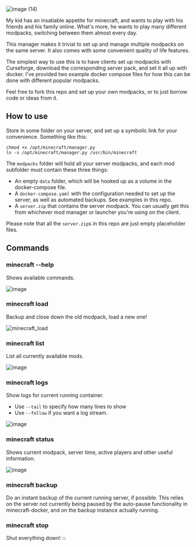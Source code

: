 ![image (14)](https://user-images.githubusercontent.com/2098517/192717807-5c3dc59a-eb81-47f6-95e2-2ddbb67a5e4f.png)

My kid has an insatiable appetite for minecraft, and wants to play with his friends and his family online. What's more, he wants to play many different modpacks, switching between them almost every day.

This manager makes it trivial to set up and manage multiple modpacks on the same server. It also comes with some convenient quality of life features.

The simplest way to use this is to have clients set up modpacks with Curseforge, download the corresponding server pack, and set it all up with docker. I've provided two example docker compose files for how this can be done with different popular modpacks.

Feel free to fork this repo and set up your own modpacks, or to just borrow code or ideas from it.

## How to use
Store in some folder on your server, and set up a symbolic link for your convenience. Something like this:
```
chmod +x /opt/minecraft/manager.py
ln -s /opt/minecraft/manager.py /usr/bin/minecraft
```

The `modpacks` folder will hold all your server modpacks, and each mod subfolder must contain these three things:
- An empty `data` folder, which will be hooked up as a volume in the docker-compose file.
- A `docker-compose.yaml` with the configuration needed to set up the server, as well as automated backups. See examples in this repo.
- A `server.zip` that contains the server modpack. You can usually get this from whichever mod manager or launcher you're using on the client.

Please note that all the `server.zip`s in this repo are just empty placeholder files.

## Commands

### minecraft --help
Shows available commands.

![image](https://user-images.githubusercontent.com/2098517/192712797-9eb5d59b-84f5-4d90-bbad-97d8e227f38d.png)

### minecraft load <modpack>
Backup and close down the old modpack, load a new one!

![minecraft_load](https://user-images.githubusercontent.com/2098517/192714327-680ffb9b-0909-4013-9fd9-90afa6c2fb42.gif)

### minecraft list
List all currently available mods.

![image](https://user-images.githubusercontent.com/2098517/192713046-63a874b3-056a-4d9d-a8c0-01aad4016b14.png)

### minecraft logs
Show logs for current running container.
- Use `--tail` to specify how many lines to show
- Use `--follow` if you want a log stream.

![image](https://user-images.githubusercontent.com/2098517/192713703-e8678f5f-c70f-4b93-bd87-a9a1c63625b2.png)

### minecraft status
Shows current modpack, server time, active players and other useful information.

![image](https://user-images.githubusercontent.com/2098517/192713239-8b932954-b101-4c10-aa3f-9dcdcff2cfc4.png)

### minecraft backup
Do an instant backup of the current running server, if possible.
This relies on the server not currently being paused by the auto-pause functionality in minecraft-docker, and on the backup instance actually running.

### minecraft stop
Shut everything down! :boom:
